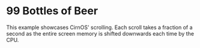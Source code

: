 # 99 Bottles of Beer
This example showcases CirnOS' scrolling.
Each scroll takes a fraction of a second as the entire screen memory is shifted downwards each time by the CPU.
